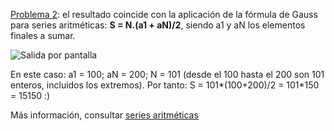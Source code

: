 [Problema 2](/trabajos/tp5/Suma100_200.py): el resultado coincide con la aplicación de la fórmula de Gauss para series aritméticas: **S = N.(a1 + aN)/2**, siendo a1 y aN los elementos finales a sumar.

![Salida por pantalla](https://user-images.githubusercontent.com/64324818/164334366-c029f374-8944-47c3-b865-bb20e7bc73b7.png)

En este caso: a1 = 100; aN = 200; N = 101 (desde el 100 hasta el 200 son 101 enteros, incluidos los extremos). Por tanto: S = 101*(100+200)/2 = 101*150 = 15150 :)

Más información, consultar [series aritméticas](https://es.wikipedia.org/wiki/Progresi%C3%B3n_aritm%C3%A9tica)